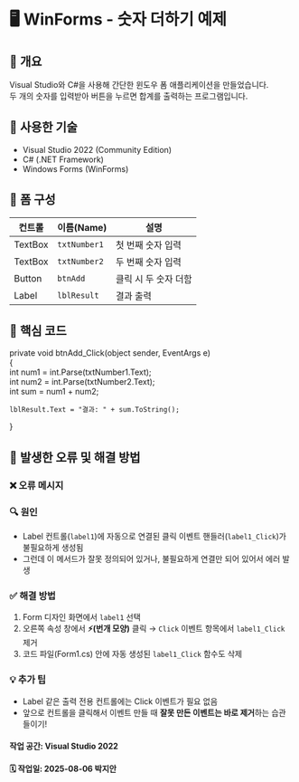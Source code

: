 # 🖥️ WinForms - 숫자 더하기 예제

## 📌 개요
Visual Studio와 C#을 사용해 간단한 윈도우 폼 애플리케이션을 만들었습니다.  
두 개의 숫자를 입력받아 버튼을 누르면 합계를 출력하는 프로그램입니다.

## 🧩 사용한 기술
- Visual Studio 2022 (Community Edition)
- C# (.NET Framework)
- Windows Forms (WinForms)

## 🎨 폼 구성

| 컨트롤 | 이름(Name)     | 설명 |
|--------|----------------|------|
| TextBox | `txtNumber1`   | 첫 번째 숫자 입력 |
| TextBox | `txtNumber2`   | 두 번째 숫자 입력 |
| Button  | `btnAdd`       | 클릭 시 두 숫자 더함 |
| Label   | `lblResult`    | 결과 출력 |

## 🧠 핵심 코드

private void btnAdd_Click(object sender, EventArgs e)  
{  
    int num1 = int.Parse(txtNumber1.Text);  
    int num2 = int.Parse(txtNumber2.Text);  
    int sum = num1 + num2;  
  
    lblResult.Text = "결과: " + sum.ToString();  
}  
  
## 🐞 발생한 오류 및 해결 방법

### ❌ 오류 메시지

### 🔍 원인
- Label 컨트롤(`label1`)에 자동으로 연결된 클릭 이벤트 핸들러(`label1_Click`)가 불필요하게 생성됨
- 그런데 이 메서드가 잘못 정의되어 있거나, 불필요하게 연결만 되어 있어서 에러 발생

### ✅ 해결 방법
1. Form 디자인 화면에서 `label1` 선택
2. 오른쪽 속성 창에서 **⚡(번개 모양)** 클릭 → `Click` 이벤트 항목에서 `label1_Click` 제거
3. 코드 파일(Form1.cs) 안에 자동 생성된 `label1_Click` 함수도 삭제

### 💡 추가 팁
- Label 같은 출력 전용 컨트롤에는 Click 이벤트가 필요 없음
- 앞으로 컨트롤을 클릭해서 이벤트 만들 때 **잘못 만든 이벤트는 바로 제거**하는 습관 들이기!

#### 작업 공간: Visual Studio 2022
#### 🗓️ 작업일: 2025-08-06 박지안
